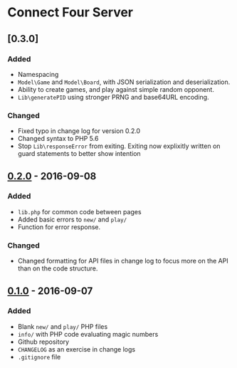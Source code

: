# Connect Four Server

## [0.3.0]
### Added
- Namespacing
- `Model\Game` and `Model\Board`, with JSON serialization and deserialization.
- Ability to create games, and play against simple random opponent.
- `Lib\generatePID` using stronger PRNG and base64URL encoding.
### Changed
- Fixed typo in change log for version 0.2.0
- Changed syntax to PHP 5.6
- Stop `Lib\responseError` from exiting. Exiting now explixitly written on guard
statements to better show intention

## [0.2.0] - 2016-09-08
### Added
- `lib.php` for common code between pages
- Added basic errors to `new/` and `play/`
- Function for error response.

### Changed
- Changed formatting for API files in change log to focus more on the API than
on the code structure.

## [0.1.0] - 2016-09-07
### Added
- Blank `new/` and `play/` PHP files
- `info/` with PHP code evaluating magic numbers
- Github repository
- `CHANGELOG` as an exercise in change logs
- `.gitignore` file

[0.2.0]: https://github.com/eseymour/connect-four-server/tree/v0.2.0
[0.1.0]: https://github.com/eseymour/connect-four-server/tree/v0.1.0
